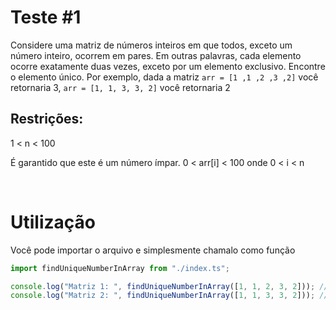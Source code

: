 # Teste #1

Considere uma matriz de números inteiros em que todos, exceto um número inteiro, ocorrem em pares. Em outras palavras, cada elemento ocorre exatamente duas vezes, exceto por um elemento exclusivo. Encontre o elemento único.
Por exemplo, dada a matriz `arr = [1 ,1 ,2 ,3 ,2]` você retornaria 3, `arr = [1, 1, 3, 3, 2]` você retornaria 2

## Restrições:

1 < n < 100

É garantido que este é um número ímpar.
0 < arr[i] < 100 onde 0 < i < n

</br>

# Utilização

Você pode importar o arquivo e simplesmente chamalo como função

```js
import findUniqueNumberInArray from "./index.ts";

console.log("Matriz 1: ", findUniqueNumberInArray([1, 1, 2, 3, 2])); // Log 3
console.log("Matriz 2: ", findUniqueNumberInArray([1, 1, 3, 3, 2])); // Log 2
```
